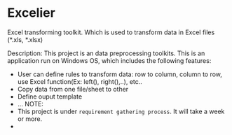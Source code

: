 # Excelier
Excel transforming toolkit. Which is used to transform data in Excel files (*.xls, *.xlsx)

Description: 
This project is an data preprocessing toolkits. This is an application run on Windows OS, which includes the following features:
+ User can define rules to transform data: row to column, column to row, use Excel function(Ex: left(), right(),..), etc..
+ Copy data from one file/sheet to other
+ Define ouput template
+ ...
NOTE: 
+ This project is under `requirement gathering process`. It will take a week or more.
+ 



